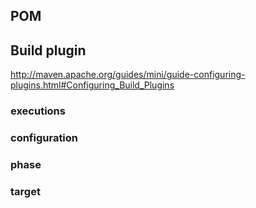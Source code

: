 ## POM

## Build plugin
http://maven.apache.org/guides/mini/guide-configuring-plugins.html#Configuring_Build_Plugins

### executions


### configuration


### phase

### target

<project>
 <build>
  <plugins>
  </plugins>
 </build>
</project>

